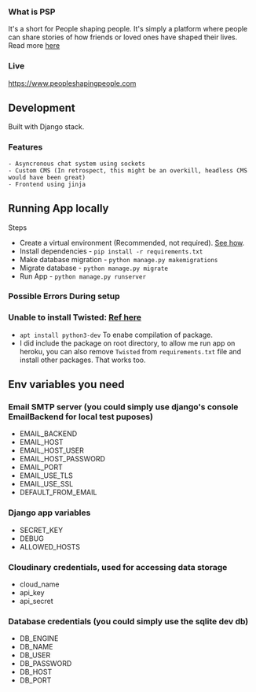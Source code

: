 ### What is PSP
It's a short for People shaping people.
It's simply a platform where people can share stories of how friends or loved ones have shaped their lives.
Read more [here](https://www.peopleshapingpeople.com/AboutUs/)

### Live
https://www.peopleshapingpeople.com


## Development
Built with Django stack.

### Features

    - Asyncronous chat system using sockets
    - Custom CMS (In retrospect, this might be an overkill, headless CMS would have been great)
    - Frontend using jinja

## Running App locally
Steps

- Create a virtual environment (Recommended, not required). [See how](https://www.javatpoint.com/django-virtual-environment-setup).
- Install dependencies - 
    `pip install -r requirements.txt`
- Make database migration - `python manage.py makemigrations`
- Migrate database - `python manage.py migrate`
- Run App - `python manage.py runserver`


### Possible Errors During setup

### Unable to install Twisted: [Ref here](https://github.com/cowrie/cowrie/issues/668)
 - `apt install python3-dev` To enabe compilation of package.
 - I did include the package on root directory, to allow me run app on heroku, you can also remove `Twisted` from `requirements.txt` file and install other packages. That works too.

## Env variables you need

### Email SMTP server (you could simply use django's console EmailBackend for local test puposes)
- EMAIL_BACKEND
- EMAIL_HOST
- EMAIL_HOST_USER
- EMAIL_HOST_PASSWORD
- EMAIL_PORT
- EMAIL_USE_TLS
- EMAIL_USE_SSL
- DEFAULT_FROM_EMAIL

### Django app variables
- SECRET_KEY
- DEBUG
- ALLOWED_HOSTS

### Cloudinary credentials, used for accessing data storage
- cloud_name
- api_key
- api_secret

### Database credentials (you could simply use the sqlite dev db)
- DB_ENGINE
- DB_NAME
- DB_USER
- DB_PASSWORD
- DB_HOST
- DB_PORT